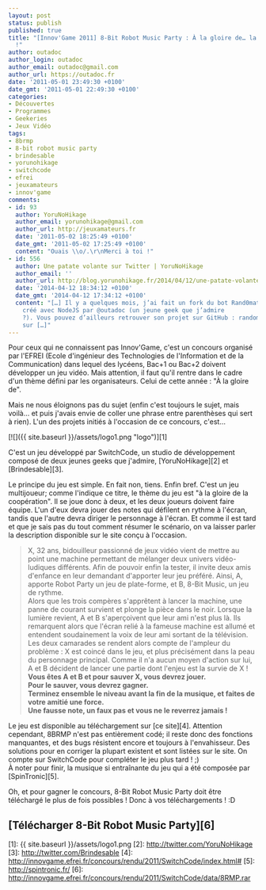 ```yaml
---
layout: post
status: publish
published: true
title: "[Innov'Game 2011] 8-Bit Robot Music Party : À la gloire de… la coop'
  !"
author: outadoc
author_login: outadoc
author_email: outadoc@gmail.com
author_url: https://outadoc.fr
date: '2011-05-01 23:49:30 +0100'
date_gmt: '2011-05-01 22:49:30 +0100'
categories:
- Découvertes
- Programmes
- Geekeries
- Jeux Vidéo
tags:
- 8brmp
- 8-bit robot music party
- brindesable
- yorunohikage
- switchcode
- efrei
- jeuxamateurs
- innov'game
comments:
- id: 93
  author: YoruNoHikage
  author_email: yorunohikage@gmail.com
  author_url: http://jeuxamateurs.fr
  date: '2011-05-02 18:25:49 +0100'
  date_gmt: '2011-05-02 17:25:49 +0100'
  content: "Ouais \\o/.\r\nMerci à toi !"
- id: 556
  author: Une patate volante sur Twitter | YoruNoHikage
  author_email: ''
  author_url: http://blog.yorunohikage.fr/2014/04/12/une-patate-volante-sur-twitter/
  date: '2014-04-12 18:34:12 +0100'
  date_gmt: '2014-04-12 17:34:12 +0100'
  content: "[…] Il y a quelques mois, j’ai fait un fork du bot Rand0matic
    créé avec NodeJS par @outadoc (un jeune geek que j’admire
    ?). Vous pouvez d’ailleurs retrouver son projet sur GitHub : randomatic-twitter-node
    sur […]"
---
```

Pour ceux qui ne connaissent pas Innov'Game, c'est un concours organisé par l'EFREI (Ecole d'ingénieur des Technologies de l'Information et de la Communication) dans lequel des lycéens, Bac+1 ou Bac+2 doivent développer un jeu vidéo. Mais attention, il faut qu'il rentre dans le cadre d'un thème défini par les organisateurs. Celui de cette année : "À la gloire de".

Mais ne nous éloignons pas du sujet (enfin c'est toujours le sujet, mais voilà… et puis j'avais envie de coller une phrase entre parenthèses qui sert à rien). L'un des projets initiés à l'occasion de ce concours, c'est…

[![]({{ site.baseurl }}/assets/logo1.png "logo")][1]

C'est un jeu développé par SwitchCode, un studio de développement composé de deux jeunes geeks que j'admire, [YoruNoHikage][2] et [Brindesable][3].

Le principe du jeu est simple. En fait non, tiens. Enfin bref. C'est un jeu multijoueur; comme l'indique ce titre, le thème du jeu est "à la gloire de la coopération". Il se joue donc à deux, et les deux joueurs doivent faire équipe. L'un d'eux devra jouer des notes qui défilent en rythme à l'écran, tandis que l'autre devra diriger le personnage à l'écran. Et comme il est tard et que je sais pas du tout comment résumer le scénario, on va laisser parler la description disponible sur le site conçu à l'occasion.

> X, 32 ans, bidouilleur passionné de jeux vidéo vient de mettre au point une machine permettant de mélanger deux univers vidéo-ludiques différents. Afin de pouvoir enfin la tester, il invite deux amis d'enfance en leur demandant d'apporter leur jeu préféré. Ainsi, A, apporte Robot Party un jeu de plate-forme, et B, 8-Bit Music, un jeu de rythme.  
> Alors que les trois compères s'apprêtent à lancer la machine, une panne de courant survient et plonge la pièce dans le noir. Lorsque la lumière revient, A et B s'aperçoivent que leur ami n'est plus là. Ils remarquent alors que l'écran relié à la fameuse machine est allumé et entendent soudainement la voix de leur ami sortant de la télévision. Les deux camarades se rendent alors compte de l'ampleur du problème : X est coincé dans le jeu, et plus précisément dans la peau du personnage principal. Comme il n'a aucun moyen d'action sur lui, A et B décident de lancer une partie dont l'enjeu est la survie de X !  
> **Vous êtes A et B et pour sauver X, vous devrez jouer.  
> Pour le sauver, vous devrez gagner.  
> Terminez ensemble le niveau avant la fin de la musique, et faites de votre amitié une force.  
> Une fausse note, un faux pas et vous ne le reverrez jamais !**

Le jeu est disponible au téléchargement sur [ce site][4]. Attention cependant, 8BRMP n'est pas entièrement codé; il reste donc des fonctions manquantes, et des bugs résistent encore et toujours à l'envahisseur. Des solutions pour en corriger la plupart existent et sont listées sur le site. On compte sur SwitchCode pour compléter le jeu plus tard ! ;)  
À noter pour finir, la musique si entraînante du jeu qui a été composée par [SpinTronic][5].

Oh, et pour gagner le concours, 8-Bit Robot Music Party doit être téléchargé le plus de fois possibles ! Donc à vos téléchargements ! :D

## [Télécharger 8-Bit Robot Music Party][6]

[1]: {{ site.baseurl }}/assets/logo1.png
[2]: http://twitter.com/YoruNoHikage
[3]: http://twitter.com/Brindesable
[4]: http://innovgame.efrei.fr/concours/rendu/2011/SwitchCode/index.html#
[5]: http://spintronic.fr/
[6]: http://innovgame.efrei.fr/concours/rendu/2011/SwitchCode/data/8RMP.rar
